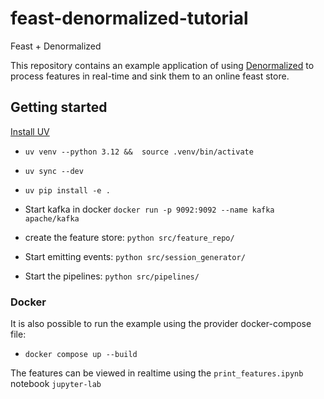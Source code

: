 # feast-denormalized-tutorial
Feast + Denormalized

This repository contains an example application of using [Denormalized](https://www.denormalized.io/) to process features in real-time and sink them to an online feast store.


## Getting started

[Install UV](https://docs.astral.sh/uv/getting-started/installation/)

- `uv venv --python 3.12 &&  source .venv/bin/activate`
- `uv sync --dev`
- `uv pip install -e .`


- Start kafka in docker `docker run -p 9092:9092 --name kafka apache/kafka`
- create the feature store: `python src/feature_repo/` 
- Start emitting events: `python src/session_generator/`
- Start the pipelines: `python src/pipelines/`

### Docker

It is also possible to run the example using the provider docker-compose file:

- `docker compose up --build`

The features can be viewed in realtime using the `print_features.ipynb` notebook
`jupyter-lab`
